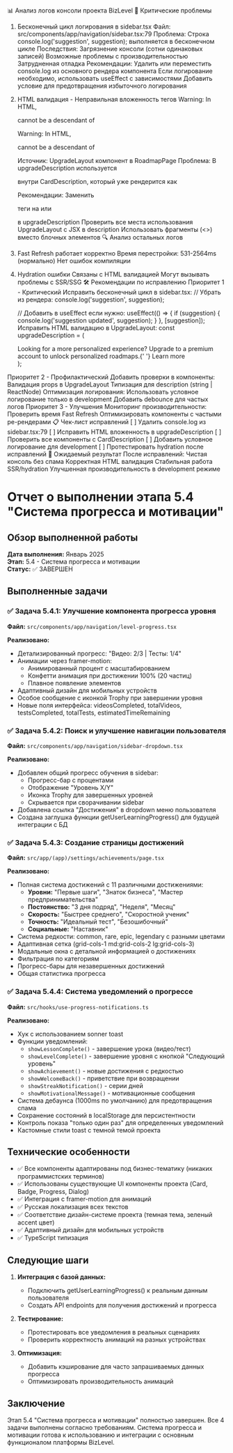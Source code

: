 📊 Анализ логов консоли проекта BizLevel
🚨 Критические проблемы
1. Бесконечный цикл логирования в sidebar.tsx
Файл: src/components/app/navigation/sidebar.tsx:79
Проблема: Строка console.log('suggestion', suggestion); выполняется в бесконечном цикле
Последствия:
Загрязнение консоли (сотни одинаковых записей)
Возможные проблемы с производительностью
Затрудненная отладка
Рекомендации:
Удалить или переместить console.log из основного рендера компонента
Если логирование необходимо, использовать useEffect с зависимостями
Добавить условие для предотвращения избыточного логирования
2. HTML валидация - Неправильная вложенность тегов
Warning: In HTML, <p> cannot be a descendant of <p>
Warning: In HTML, <div> cannot be a descendant of <p>
Источник: UpgradeLayout компонент в RoadmapPage
Проблема: В upgradeDescription используется <p> внутри CardDescription, который уже рендерится как <p>
Рекомендации:
Заменить <p> теги на <span> или <div> в upgradeDescription
Проверить все места использования UpgradeLayout с JSX в description
Использовать фрагменты (<>) вместо блочных элементов
🔍 Анализ остальных логов
3. Fast Refresh работает корректно
Время перестройки: 531-2564ms (нормально)
Нет ошибок компиляции
4. Hydration ошибки
Связаны с HTML валидацией
Могут вызывать проблемы с SSR/SSG
🛠️ Рекомендации по исправлению
Приоритет 1 - Критический
Исправить бесконечный цикл в sidebar.tsx:
   // Убрать из рендера:
   console.log('suggestion', suggestion);
   
   // Добавить в useEffect если нужно:
   useEffect(() => {
     if (suggestion) {
       console.log('suggestion updated', suggestion);
     }
   }, [suggestion]);
Исправить HTML валидацию в UpgradeLayout:
   const upgradeDescription = (
     <div className="flex flex-col gap-y-2">
       <span className="text-gray-400">
         Looking for a more personalized experience? Upgrade to a premium account to unlock
         personalized roadmaps.{' '}
         <Link href={getUpgradeUrl()} className="text-accent underline">
           Learn more
         </Link>
       </span>
     </div>
   );
Приоритет 2 - Профилактический
Добавить проверки в компоненты:
Валидация props в UpgradeLayout
Типизация для description (string | ReactNode)
Оптимизация логирования:
Использовать условное логирование только в development
Добавить debounce для частых логов
Приоритет 3 - Улучшения
Мониторинг производительности:
Проверить время Fast Refresh
Оптимизировать компоненты с частыми ре-рендерами
📋 Чек-лист исправлений
[ ] Удалить console.log из sidebar.tsx:79
[ ] Исправить HTML вложенность в upgradeDescription
[ ] Проверить все компоненты с CardDescription
[ ] Добавить условное логирование для development
[ ] Протестировать hydration после исправлений
🎯 Ожидаемый результат
После исправлений:
Чистая консоль без спама
Корректная HTML валидация
Стабильная работа SSR/hydration
Улучшенная производительность в development режиме

# Отчет о выполнении этапа 5.4 "Система прогресса и мотивации"

## Обзор выполненной работы

**Дата выполнения:** Январь 2025  
**Этап:** 5.4 - Система прогресса и мотивации  
**Статус:** ✅ ЗАВЕРШЕН

## Выполненные задачи

### ✅ Задача 5.4.1: Улучшение компонента прогресса уровня
**Файл:** `src/components/app/navigation/level-progress.tsx`

**Реализовано:**
- Детализированный прогресс: "Видео: 2/3 | Тесты: 1/4"
- Анимации через framer-motion:
  - Анимированный процент с масштабированием
  - Конфетти анимация при достижении 100% (20 частиц)
  - Плавное появление элементов
- Адаптивный дизайн для мобильных устройств
- Особое сообщение с иконкой Trophy при завершении уровня
- Новые поля интерфейса: videosCompleted, totalVideos, testsCompleted, totalTests, estimatedTimeRemaining

### ✅ Задача 5.4.2: Поиск и улучшение навигации пользователя
**Файл:** `src/components/app/navigation/sidebar-dropdown.tsx`

**Реализовано:**
- Добавлен общий прогресс обучения в sidebar:
  - Прогресс-бар с процентами
  - Отображение "Уровень X/Y"
  - Иконка Trophy для завершенных уровней
  - Скрывается при сворачивании sidebar
- Добавлена ссылка "Достижения" в dropdown меню пользователя
- Создана заглушка функции getUserLearningProgress() для будущей интеграции с БД

### ✅ Задача 5.4.3: Создание страницы достижений
**Файл:** `src/app/(app)/settings/achievements/page.tsx`

**Реализовано:**
- Полная система достижений с 11 различными достижениями:
  - **Уровни:** "Первые шаги", "Знаток бизнеса", "Мастер предпринимательства"
  - **Постоянство:** "3 дня подряд", "Неделя", "Месяц"
  - **Скорость:** "Быстрее среднего", "Скоростной ученик"
  - **Точность:** "Идеальный тест", "Безошибочный"
  - **Социальные:** "Наставник"
- Система редкости: common, rare, epic, legendary с разными цветами
- Адаптивная сетка (grid-cols-1 md:grid-cols-2 lg:grid-cols-3)
- Модальные окна с детальной информацией о достижениях
- Фильтрация по категориям
- Прогресс-бары для незавершенных достижений
- Общая статистика прогресса

### ✅ Задача 5.4.4: Система уведомлений о прогрессе
**Файл:** `src/hooks/use-progress-notifications.ts`

**Реализовано:**
- Хук с использованием sonner toast
- Функции уведомлений:
  - `showLessonComplete()` - завершение урока (видео/тест)
  - `showLevelComplete()` - завершение уровня с кнопкой "Следующий уровень"
  - `showAchievement()` - новые достижения с редкостью
  - `showWelcomeBack()` - приветствие при возвращении
  - `showStreakNotification()` - серии дней
  - `showMotivationalMessage()` - мотивационные сообщения
- Система дебаунса (1000ms по умолчанию) для предотвращения спама
- Сохранение состояний в localStorage для персистентности
- Контроль показа "только один раз" для определенных уведомлений
- Кастомные стили toast с темной темой проекта

## Технические особенности

- ✅ Все компоненты адаптированы под бизнес-тематику (никаких программистских терминов)
- ✅ Использованы существующие UI компоненты проекта (Card, Badge, Progress, Dialog)
- ✅ Интеграция с framer-motion для анимаций
- ✅ Русская локализация всех текстов
- ✅ Соответствие дизайн-системе проекта (темная тема, зеленый accent цвет)
- ✅ Адаптивный дизайн для мобильных устройств
- ✅ TypeScript типизация

## Следующие шаги

1. **Интеграция с базой данных:**
   - Подключить getUserLearningProgress() к реальным данным пользователя
   - Создать API endpoints для получения достижений и прогресса

2. **Тестирование:**
   - Протестировать все уведомления в реальных сценариях
   - Проверить корректность анимаций на разных устройствах

3. **Оптимизация:**
   - Добавить кэширование для часто запрашиваемых данных прогресса
   - Оптимизировать производительность анимаций

## Заключение

Этап 5.4 "Система прогресса и мотивации" полностью завершен. Все 4 задачи выполнены согласно требованиям. Система прогресса и мотивации готова к использованию и интеграции с основным функционалом платформы BizLevel.